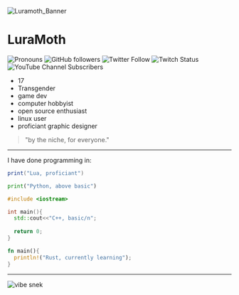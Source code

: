 ![Luramoth_Banner](https://user-images.githubusercontent.com/85266594/142786858-4e64baf3-3f5f-4361-907b-0a08698e9451.png)

# LuraMoth

![Pronouns](https://img.shields.io/badge/Pronouns-She%2Fher-%23ff69b4)
![GitHub followers](https://img.shields.io/github/followers/LuraMoth?style=social)
![Twitter Follow](https://img.shields.io/twitter/follow/Mizuki_Moths?style=social)
![Twitch Status](https://img.shields.io/twitch/status/LuraMoth?style=social)
![YouTube Channel Subscribers](https://img.shields.io/youtube/channel/subscribers/UC0C4D-P1e1SUxVgYikP19DQ?style=social)

- 17
- Transgender
- game dev
- computer hobbyist
- open source enthusiast
- linux user
- proficiant graphic designer

> "by the niche, for everyone."

---

I have done programming in:

```lua
print("Lua, proficiant")
```

```python
print("Python, above basic")
```

```C++
#include <iostream>

int main(){
  std::cout<<"C++, basic/n";
  
  return 0;
}
```

```rust
fn main(){
  println!("Rust, currently learning");
}
```
---

![vibe snek](https://user-images.githubusercontent.com/85266594/142788745-a9a7827e-bd0c-4db4-90ac-afeacc5375ef.png)
